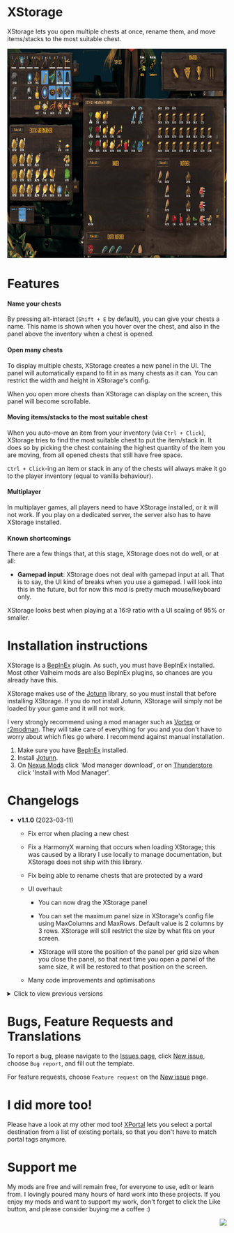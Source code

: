 # XStorage

XStorage lets you open multiple chests at once, rename them, and move items/stacks to the most suitable chest.

<img src="https://raw.githubusercontent.com/SpikeHimself/XStorage/main/images/screenshot-v1.1.0-small.png" height="480" />


# Features

#### Name your chests

By pressing alt-interact (`Shift + E` by default), you can give your chests a name. This name is shown when you hover over the chest, and also in the panel above the inventory when a chest is opened.

#### Open many chests

To display multiple chests, XStorage creates a new panel in the UI. The panel will automatically expand to fit in as many chests as it can. You can restrict the width and height in XStorage's config.

When you open more chests than XStorage can display on the screen, this panel will become scrollable.

#### Moving items/stacks to the most suitable chest

When you auto-move an item from your inventory (via `Ctrl + Click`), XStorage tries to find the most suitable chest to put the item/stack in. It does so by picking the chest containing the highest quantity of the item you are moving, from all opened chests that still have free space.

`Ctrl + Click`-ing an item or stack in any of the chests will always make it go to the player inventory (equal to vanilla behaviour).

#### Multiplayer

In multiplayer games, all players need to have XStorage installed, or it will not work. If you play on a dedicated server, the server also has to have XStorage installed.

#### Known shortcomings

There are a few things that, at this stage, XStorage does not do well, or at all:
* **Gamepad input**: XStorage does not deal with gamepad input at all. That is to say, the UI kind of breaks when you use a gamepad. I will look into this in the future, but for now this mod is pretty much mouse/keyboard only.


XStorage looks best when playing at a 16:9 ratio with a UI scaling of 95% or smaller.


# Installation instructions

XStorage is a [BepInEx](https://valheim.thunderstore.io/package/denikson/BepInExPack_Valheim/) plugin. As such, you must have BepInEx installed. Most other Valheim mods are also BepInEx plugins, so chances are you already have this.

XStorage makes use of the [Jotunn](https://valheim.thunderstore.io/package/ValheimModding/Jotunn/) library, so you must install that before installing XStorage. If you do not install Jotunn, XStorage will simply not be loaded by your game and it will not work.

I very strongly recommend using a mod manager such as [Vortex](https://www.nexusmods.com/site/mods/1) or [r2modman](https://valheim.thunderstore.io/package/ebkr/r2modman/). They will take care of everything for you and you don't have to worry about which files go where. I recommend against manual installation.
1. Make sure you have [BepInEx](https://valheim.thunderstore.io/package/denikson/BepInExPack_Valheim/) installed.
2. Install [Jotunn](https://valheim.thunderstore.io/package/ValheimModding/Jotunn/).
3. On [Nexus Mods](https://www.nexusmods.com/valheim/mods/2290) click 'Mod manager download', or on [Thunderstore](https://valheim.thunderstore.io/package/SpikeHimself/XStorage/) click 'Install with Mod Manager'.



# Changelogs

* **v1.1.0** (2023-03-11)

	* Fix error when placing a new chest

	* Fix a HarmonyX warning that occurs when loading XStorage; this was caused by a library I use locally to manage documentation, but XStorage does not ship with this library.

	* Fix being able to rename chests that are protected by a ward

	* UI overhaul: 
	
		* You can now drag the XStorage panel 

		* You can set the maximum panel size in XStorage's config file using MaxColumns and MaxRows. Default value is 2 columns by 3 rows. XStorage will still restrict the size by what fits on your screen.

		* XStorage will store the position of the panel per grid size when you close the panel, so that next time you open a panel of the same size, it will be restored to that position on the screen.

	* Many code improvements and optimisations

<details>
<summary>Click to view previous versions</summary>

* **v1.0.2** (2023-03-02)

	* Fix tooltips not always being fully visible

	* Fix tooltips sometimes escaping the mouse pointer

	* Reworked a large portion of the containers panel UI

* **v1.0.1** (2023-02-28)

	* Remove "valheim.exe" check as it stops dedicated servers from loading the mod.

* **v1.0.0** (2023-02-28)

	* Initial release

</details>


# Bugs, Feature Requests and Translations

To report a bug, please navigate to the [Issues page](https://github.com/SpikeHimself/XStorage/issues), click [New issue](https://github.com/SpikeHimself/XStorage/issues/new/choose), choose `Bug report`, and fill out the template.

For feature requests, choose `Feature request` on the [New issue](https://github.com/SpikeHimself/XStorage/issues/new/choose) page.


# I did more too!

Please have a look at my other mod too! [XPortal](https://valheim.thunderstore.io/package/SpikeHimself/XPortal/) lets you select a portal destination from a list of existing portals, so that you don't have to match portal tags anymore.


# Support me

My mods are free and will remain free, for everyone to use, edit or learn from. I lovingly poured many hours of hard work into these projects. If you enjoy my mods and want to support my work, don't forget to click the Like button, and please consider buying me a coffee :)

[<img src="https://cdn.buymeacoffee.com/buttons/v2/default-yellow.png" height="40" align="right" />](https://www.buymeacoffee.com/SpikeHimself)
